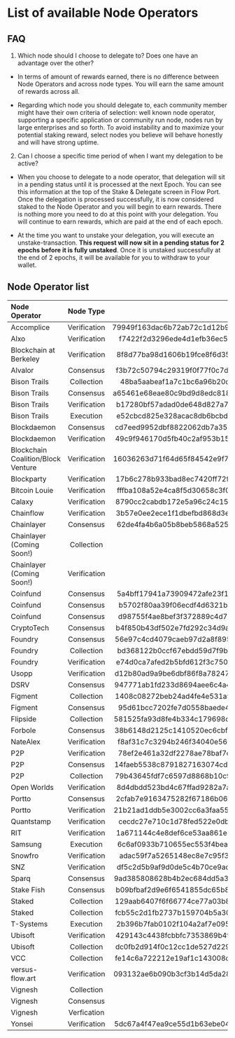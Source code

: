 # List of available Node Operators
## FAQ 
1. Which node should I choose to delegate to? Does one have an advantage over the other?

  - In terms of amount of rewards earned, there is no difference between Node Operators and across node types. You will earn the same amount of rewards across all.
  
  - Regarding which node you should delegate to, each community member might have their own criteria of selection: well known node operator, supporting a specific application or community run node, nodes run by large enterprises and so forth. To avoid instability and to maximize your potential staking reward, select nodes you believe will behave honestly and will have strong uptime.
  
2. Can I choose a specific time period of when I want my delegation to be active?

  - When you choose to delegate to a node operator, that delegation will sit in a pending status until it is processed at the next Epoch. You can see this information at the top of the Stake & Delegate screen in Flow Port. Once the delegation is processed successfully, it is now considered staked to the Node Operator and you will begin to earn rewards. There is nothing more you need to do at this point with your delegation. You will continue to earn rewards, which are paid at the end of each epoch.
  
  - At the time you want to unstake your delegation, you will execute an unstake-transaction. **This request will now sit in a pending status for 2 epochs before it is fully unstaked**. Once it is unstaked successfully at the end of 2 epochs, it will be available for you to withdraw to your wallet.

## Node Operator list
| Node Operator             | Node Type           | Node ID  |
|:--------------------------|:-------------------:|:---------:|
| Accomplice | Verification | 79949f163dac6b72ab72c1d12b9677d71dd9367f7331d59425b485050c8712d9
| Alxo | Verification | f7422f2d3296ede4d1efb36ec55e3fd93702c061f7ee627881f0b3007beff2ed
| Blockchain at Berkeley | Verification | 8f8d77ba98d1606b19fce8f6d35908bfc29ea171c02879162f6755c05e0ca1ee 
| Alvalor | Consensus | f3b72c50794c29319f0f77f0c7d623662eb15253c291a5360d095a4ea282fadb
| Bison Trails | Collection | 48ba5aabeaf1a7c1bc6a96b20c8e9f6cbe7f6b3c77faec3b77fa66a630abf8c7
| Bison Trails | Consensus | a65461e68eae80c9bd9d8edc81857c7d2cd83ba9992433c468e9ef6515d32006
| Bison Trails | Verification | b17280bf57adad0de648d827a7ccbe81c74cf6a9cc44af4778587b133747a2f9
| Bison Trails | Execution | e52cbcd825e328acac8db6bcbdcbb6e7724862c8b89b09d85edccf41ff9981eb
| Blockdaemon | Consensus | cd7eed9952dbf8822062db7a351d959ef1166cd6d1856c0ad26c1c67d68e4fdb
| Blockdaemon | Verification | 49c9f946170d5fb40c2af953b1534fae771905865b142ab6ac9685b8ba5b51c1
| Blockchain Coalition/Block Venture | Verification | 16036263d71f64d65f84542e9f7678e578482a107b61e45b88759ebea2c7451d
| Blockparty | Verification | 17b6c278b933bad8ec7420ff72f14689df70b18fc287549b65709448787b0aea
| Bitcoin Louie | Verification | fffba108a52e4ca8f5d30658c3f03f47ad1cc13a0995435c0532336236813218
| Calaxy | Verification | 8790cc2cabdb172e5a96c24c150865031e1818f6f84fbd68894efd0d0d12dc96
| Chainflow | Verification | 3b57e0ee2ece1f1dbefbd868d3eaac63b32a11df5b1a37d231145ea219055dde
| Chainlayer | Consensus | 62de4fa4b6a05b8beb5868a5259caca4efa966aa0cb867fdd776c73abe9370ad
| Chainlayer (Coming Soon!) | Collection | 
| Chainlayer (Coming Soon!) | Verification | 
| Coinfund | Consensus | 5a4bff17941a73909472afe23f1ccdc59d7526f93b16b4e374bd8353f8b624b4
| Coinfund | Consensus | b5702f80aa39f06ecdf4d6321bfe40f64e40b9b630085a42993f1b241bfcbf25
| Coinfund | Consensus | d98755f4ae8bef3f372889c4d7010ca784ea6da46fdde63d27ee57b2bf5efdd7
| CryptoTech | Consensus | b4f850b43df502e7fd292c34d9a21c2e8db350cd8a1214a4a29734bc6f3c9e92
| Foundry | Consensus | 56e97c4cd4079caeb97d2a8f8950437107813436d5964f22a1f459eb8cf73a71
| Foundry | Collection | bd368122b0ccf67ebdd59d7f9b75edfa85106c3af41854c946ad0fa46e5c3ddd
| Foundry | Verification | e74d0ca7afed2b5bfd612f3c75010adb229d632ca4ab3b77d178ee226d7ec2a2
| Usopp | Verification | d12b80ad9a9be6dbf86f8a7824739d9b2193836e5df226e063528dae33be3a4a
| DSRV | Consensus | 947771ab1fd233d8694aee6c4a4259ee7e2241f4a201067aaa28adbb989d7c97
| Figment | Collection | 1408c08272beb24ad4fe4e531a9b937a26ee72c5f56b50ac8f2b889c3c42d316
| Figment | Consensus | 95d61bcc7202fe7d0558baede4cc17a56aac191a0cfd110fbf824e2ef71bd49c 
| Flipside| Collection | 581525fa93d8fe4b334c179698c6e72baccb802593e55e40da61d24e589d85be
| Forbole | Consensus | 38b6148d2125c1410520ec6cbfcc65993f59b9241a652fec926206a2d5d839aa
| NateAlex | Verification | f8af31c7c3294b246f34040e5685c351e89f1c1edf6c64f93f7babd73d149951
| P2P | Verification | 78ef2e461a32df2278ae78baf7cf1a54fec3601fe4723a5833c49e1935dc4b7d
| P2P | Consensus | 14faeb5538c8791827163074cd5fdbdcf70c44648a98d835c63ebb386d5c4745 
| P2P | Collection | 79b43645fdf7c6597d8868b10c91d8cf343ab7d2cea0c98902d8f9456049918a
| Open Worlds | Verification | 8d4dbdd523bd4c67ffad9282a7acefc65641d25ac9c40759de9df859eb7255e3
| Portto | Consensus | 2cfab7e9163475282f67186b06ce6eea7fa0687d25dd9c7a84532f2016bc2e5e
| Portto | Verification | 21b21ad1ddb5e3002cc6a3faa55e23d70db014ee229c213f7a43769789125536
| Quantstamp | Verification | cecdc27e710c1d78fed522e0dbf32fd88d383d5c0ffc735acc657c25f4989b56
| RIT | Verification | 1a671144c4e8def6ce53aa861e185ab22f559f8ba0e0ea6017b714f3b5be0d74
| Samsung | Execution | 6c6af0933b710655ec553f4bead3b01c5e0a3ffd1194ee536efb926b356c54aa
| Snowfro | Verification | adac59f7a5265148ec8e7c95f373d9ce9a7ec2baeaafda965d9cbfb4f88f8039
| SNZ | Verification | df5c2d5b9af9d0de5c4b70ce9adbdc7ae2af1a17485b4b8640f2c5b2c58d8954
| Sparq | Consensus | 9ad385808628b4b2ec684dd5a31ec1da3b894f6241725b13abe7ae268bcf359d
| Stake Fish | Consensus | b09bfbaf2d9e6f6541855dc65b8e0247bd97a0cceb607b9cf89ed368bc16308d
| Staked | Collection | 129aab6407f6f66774ce77a03b8abd1ba67317eab1c70c5c6cdd7a433a7d64e8
| Staked | Collection | fcb55c2d1fb2737b159704b5a30b194b8a8ddfb4691d55692af597ac6e236201
| T-Systems| Execution | 2b396b7fab0102f104a2af7e095b145cc14da28f863564802e158afc3e07e638
| Ubisoft | Verification | 429143c4438fcbbfc7353869b4f270e233aa0f75a6881ee977a81c962c4978ed
| Ubisoft | Collection | dc0fb2d914f0c12cc1de527d22974b8f2de376e4765e084e0b8be14b51b5ef81
| VCC | Collection | fe14c6a722212e19af1c143008d46413d4cea5097714a3720c67f356fb7c2982
| versus-flow.art | Verification | 093132ae6b090b3cf3b14d5da282e8a9cc6e5158342a83354c4fd27d5263416e
| Vignesh | Collection | 
| Vignesh | Consensus | 
| Vignesh | Verfication | 
| Yonsei | Verification | 5dc67a4f47ea9ce55d1b63ebe04cc68d8b29c41e40ab5cdc63b108ce292139a0 
